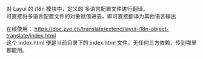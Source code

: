 对 Layui 的 i18n 模块中，定义的 多语言配置文件进行翻译。  
可直接将多语言配置文件的对象赋值进去，即可直接翻译为其他语言输出

在线使用：  https://doc.zvo.cn/translate/extend/layui-i18n-object-translate/index.html  
这个 index.html 便是当前目录下的 index.html 文件，无任何三方依赖，传到哪里都能用。
